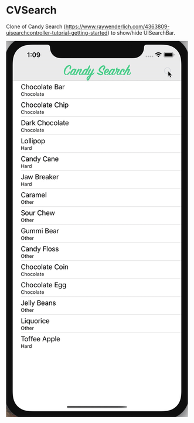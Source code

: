 # CVSearch
Clone of Candy Search (https://www.raywenderlich.com/4363809-uisearchcontroller-tutorial-getting-started) to show/hide UISearchBar.

![screenshot](https://github.com/HerrDoktorBD/CVSearch/blob/master/2020-03-03%2013-09-14.2020-03-03%2013_12_01.gif)
